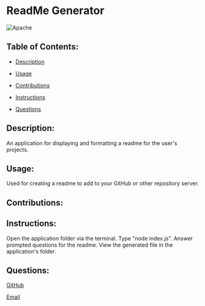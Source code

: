 
# ReadMe Generator
![Apache](https://img.shields.io/badge/License-Apache-orange)

## Table of Contents:
* [Description](#Description)

* [Usage](#Usage)

* [Contributions](#Contributions)

* [Instructions](#Instructions)

* [Questions](#Questions)



## Description:
An application for displaying and formatting a readme for the user's projects.

## Usage:
Used for creating a readme to add to your GitHub or other repository server.

## Contributions:


## Instructions:
Open the application folder via the terminal. Type "node index.js". Answer prompted questions for the readme. View the generated file in the application's folder.

## Questions:
[GitHub](https://github.com/wtguenthner)

[Email](mailto:wtguenthner@gmail.com)
